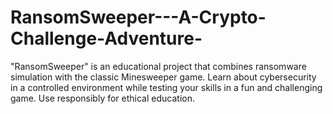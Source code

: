 # RansomSweeper---A-Crypto-Challenge-Adventure-
"RansomSweeper" is an educational project that combines ransomware simulation with the classic Minesweeper game. Learn about cybersecurity in a controlled environment while testing your skills in a fun and challenging game. Use responsibly for ethical education.
